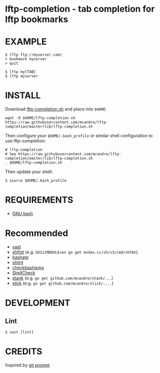 # lftp-completion - tab completion for lftp bookmarks

# EXAMPLE

```console
$ lftp ftp://myserver.com/
> bookmark myserver
> quit

$ lftp my[TAB]
$ lftp myserver
```

# INSTALL

Download [lftp-completion.sh](https://raw.githubusercontent.com/mcandre/lftp-completion/master/lib/lftp-completion.sh) and place into `$HOME`:

```console
wget -O $HOME/lftp-completion.sh https://raw.githubusercontent.com/mcandre/lftp-completion/master/lib/lftp-completion.sh
```

Then configure your `$HOME/.bash_profile` or similar shell configuration to use lftp-completion:

```console
# lftp-completion
# See https://raw.githubusercontent.com/mcandre/lftp-completion/master/lib/lftp-completion.sh
. $HOME/lftp-completion.sh
```

Then update your shell:

```console
$ source $HOME/.bash_profile
```

# REQUIREMENTS

* [GNU bash](https://www.gnu.org/software/bash/)

# Recommended

* [vast](http://github.com/mcandre/vast)
* [shfmt](https://github.com/mvdan/sh) (e.g. `GO111MODULE=on go get mvdan.cc/sh/v3/cmd/shfmt`)
* [bashate](https://pypi.python.org/pypi/bashate/0.5.1)
* [shlint](https://rubygems.org/gems/shlint)
* [checkbashisms](https://sourceforge.net/projects/checkbaskisms/)
* [ShellCheck](https://hackage.haskell.org/package/ShellCheck)
* [stank](https://github.com/mcandre/stank) (e.g. `go get github.com/mcandre/stank/...`)
* [slick](https://github.com/mcandre/slick) (e.g. `go get github.com/mcandre/slick/....`)

# DEVELOPMENT

## Lint

```console
$ vast [lint]
```

# CREDITS

Inspired by [git prompt](https://github.com/git/git/blob/master/contrib/completion/git-prompt.sh).
